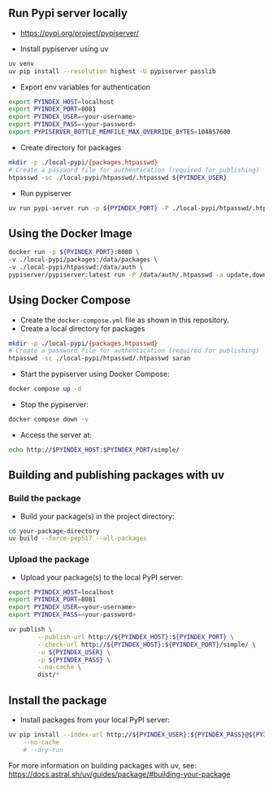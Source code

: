 ## Run Pypi server locally
- https://pypi.org/project/pypiserver/

- Install pypiserver using uv
```bash
uv venv
uv pip install --resolution highest -U pypiserver passlib
```
- Export env variables for authentication
```bash
export PYINDEX_HOST=localhost
export PYINDEX_PORT=8081
export PYINDEX_USER=<your-username>
export PYINDEX_PASS=<your-password>
export PYPISERVER_BOTTLE_MEMFILE_MAX_OVERRIDE_BYTES=104857600
```

- Create directory for packages
```bash
mkdir -p ./local-pypi/{packages,htpasswd}
# Create a password file for authentication (required for publishing)
htpasswd -sc ./local-pypi/htpasswd/.htpasswd ${PYINDEX_USER}
```
- Run pypiserver
```bash
uv run pypi-server run -p ${PYINDEX_PORT} -P ./local-pypi/htpasswd/.htpasswd -a update,download,list ./local-pypi/packages -v
```

## Using the Docker Image
```bash
docker run -p ${PYINDEX_PORT}:8080 \
-v ./local-pypi/packages:/data/packages \
-v ./local-pypi/htpasswd:/data/auth \
pypiserver/pypiserver:latest run -P /data/auth/.htpasswd -a update,download,list /data/packages -v
```

## Using Docker Compose
- Create the `docker-compose.yml` file as shown in this repository.
- Create a local directory for packages
```bash
mkdir -p ./local-pypi/{packages,htpasswd}
# Create a password file for authentication (required for publishing)
htpasswd -sc ./local-pypi/htpasswd/.htpasswd saran
```
- Start the pypiserver using Docker Compose:
```bash
docker compose up -d
```
- Stop the pypiserver:
```bash
docker compose down -v
```

- Access the server at:
```bash
echo http://$PYINDEX_HOST:$PYINDEX_PORT/simple/
```

## Building and publishing packages with uv
### Build the package
- Build your package(s) in the project directory:
```bash
cd your-package-directory
uv build --force-pep517 --all-packages
```

### Upload the package
- Upload your package(s) to the local PyPI server:
```bash
export PYINDEX_HOST=localhost
export PYINDEX_PORT=8081
export PYINDEX_USER=<your-username>
export PYINDEX_PASS=<your-password>

uv publish \
		--publish-url http://${PYINDEX_HOST}:${PYINDEX_PORT} \
		--check-url http://${PYINDEX_HOST}:${PYINDEX_PORT}/simple/ \
		-u ${PYINDEX_USER} \
		-p ${PYINDEX_PASS} \
		--no-cache \
		dist/*
```

## Install the package

- Install packages from your local PyPI server:
```bash
uv pip install --index-url http://${PYINDEX_USER}:${PYINDEX_PASS}@${PYINDEX_HOST}:${PYINDEX_PORT}/simple/ "<your-package>" \
	--no-cache
	# --dry-run
```

For more information on building packages with uv, see: https://docs.astral.sh/uv/guides/package/#building-your-package

